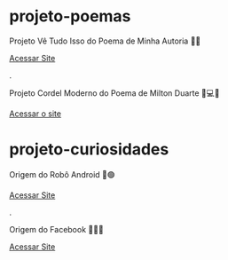 # projeto-poemas
Projeto Vê Tudo Isso do Poema de Minha Autoria :seedling::leaves:

<a href="https://ezequiellsantos.github.io/projeto-poemas/projeto-nature/index.html">Acessar Site</a>

.

 Projeto Cordel Moderno do Poema de Milton Duarte :high_brightness::computer::globe_with_meridians:
 
 <a href="https://ezequiellsantos.github.io/projeto-poemas/projeto-cordel/index.html" target="_blank">Acessar o site</a>

 # projeto-curiosidades
 Origem do Robô Android :iphone:🟢

 <a href="https://ezequiellsantos.github.io/projetos/projeto-android/index.html">Acessar Site</a> 

 .

Origem do Facebook :iphone::large_blue_circle::globe_with_meridians:

<a href="https://ezequiellsantos.github.io/projetos/projeto-facebook/index.html">Acessar Site</a>
 


